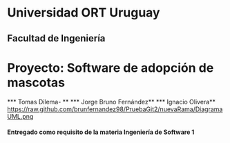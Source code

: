 # Universidad ORT Uruguay
## Facultad de Ingeniería

# **Proyecto: Software de adopción de mascotas**



*** Tomas Dilema- **
*** Jorge Bruno Fernández**
*** Ignacio Olivera**
https://raw.github.com/brunfernandez98/PruebaGit2/nuevaRama/DiagramaUML.png
#### Entregado como requisito de la materia Ingeniería de Software 1
